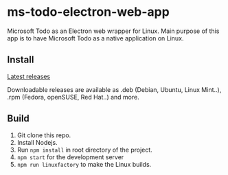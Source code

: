 # ms-todo-electron-web-app
Microsoft Todo as an Electron web wrapper for Linux. Main purpose of this app is to have Microsoft Todo as a native application on Linux.

## Install
[Latest releases](https://github.com/EliasVincent/ms-todo-electron-web-app/releases)

Downloadable releases are available as .deb (Debian, Ubuntu, Linux Mint..), .rpm (Fedora, openSUSE, Red Hat..) and more.

## Build
1. Git clone this repo.
2. Install Nodejs.
3. Run `npm install` in root directory of the project.
4. `npm start` for the development server
5. `npm run linuxfactory` to make the Linux builds.
